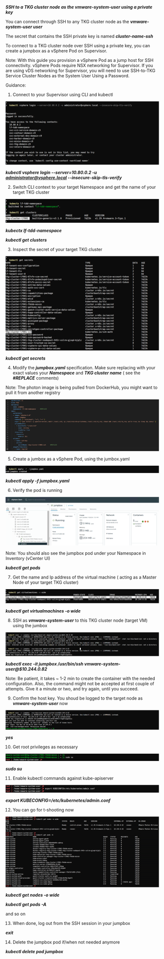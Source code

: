 
***SSH to a TKG cluster node as the ***vmware-system-user*** using a private key***

You can connect through SSH to any TKG cluster node as the ***vmware-system-user user*** 

The secret that contains the SSH private key is named ***cluster-name-ssh***

To connect to a TKG cluster node over SSH using a private key, you can create a jumpbox as a vSphere Pod on Supervisor.

Note: With this guide you provision a vSphere Pod as a jump host for SSH connectivity. 
vSphere Pods require NSX networking for Supervisor. 
If you are using vDS networking for Supervisor, you will need to use SSH-to-TKG Service Cluster Nodes as the System User Using a Password.

Guidance:

1. Connect to your Supervisor using CLI and kubectl

![alt text](images/01.png)

***kubectl vsphere login --server=10.80.0.2 -u administrator@vsphere.local --insecure-skip-tls-verify***


2. Switch CLI context to your target Namespace and get the name of your target TKG cluster

![alt text](images/02.png)

***kubectx lf-tdd-namespace***

***kubectl get clusters***


3. Inspect the secret of your target TKG cluster

![alt text](images/03.png)

***kubectl get secrets***


4. Modify the ***jumpbox.yaml*** specification. Make sure replacing with your exact values your ***Namespace*** and ***TKG cluster name*** ( see the ***#REPLACE*** comments)

Note: The photon image is being pulled from DockerHub, you might want to pull it from another registry

![alt text](images/04.png)


5. Create a jumbox as a vSphere Pod, using the jumbox.yaml 

![alt text](images/05.png)

***kubectl apply -f jumpbox.yaml***


6. Verify the pod is running

![alt text](images/06.png)

Note: You should also see the jumpbox pod under your Namespace in Inventory (vCenter UI) 

***kubectl get pods***




7. Get the name and Ip address of the virtual machine ( acting as a Master Node of your target TKG cluster)

![alt text](images/07.png)

***kubectl get virtualmachines -o wide***


8. SSH as ***vmware-system-user*** to this TKG cluster node (target VM) using the jumbox

![alt text](images/08.png)

***kubectl exec -it jumpbox  /usr/bin/ssh vmware-system-user@$10.244.0.82***

Note: Be patient, it takes ~ 1-2 min to create the container with the needed configuration. Also, the command might not be accepted at first couple of attempts.
Give it a minute or two, and try again, until you succeed.

9. Confirm the host key. You shoud be logged to the target node as ***vmware-system-user*** now

![alt text](images/09.png)

***yes***


10. Get root privileges as necessary

![alt text](images/10.png)

***sudo su***
 
11. Enable kubectl commands against kube-apiserver

![alt text](images/11.png)

***export KUBECONFIG=/etc/kubernetes/admin.conf***

12. You can go for t-shooting now

![alt text](images/12.png)

***kubectl get nodes -o wide***

***kubectl get pods -A***

and so on

13. When done, log out from the SSH session in your jumpbox

***exit***

14. Delete the jumpbox pod if/when not needed anymore

***kubectl delete pod jumpbox***

